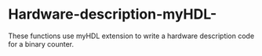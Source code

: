 # Hardware-description-myHDL-

These functions use myHDL extension to write a hardware description code for a binary counter.
